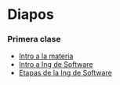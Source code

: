 # Diapos

### Primera clase

* [Intro a la materia](https://drive.google.com/drive/u/1/folders/15-vZjpSJgxiZ9k4nHxLIpuQWuiDDuUIm)
* [Intro a Ing de Software](https://drive.google.com/drive/u/1/folders/15-vZjpSJgxiZ9k4nHxLIpuQWuiDDuUIm)
* [Etapas de la Ing de Software](https://drive.google.com/drive/u/1/folders/15-vZjpSJgxiZ9k4nHxLIpuQWuiDDuUIm)